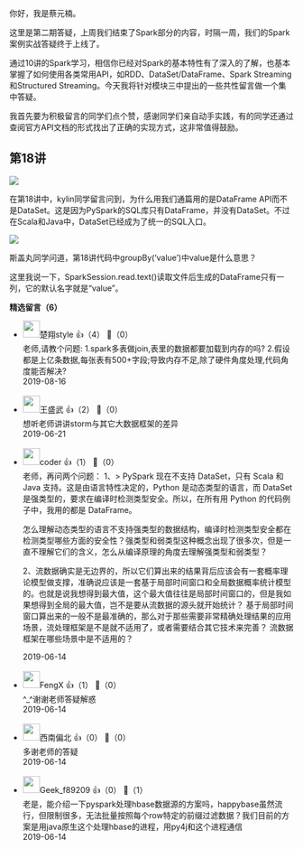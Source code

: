 你好，我是蔡元楠。

这里是第二期答疑，上周我们结束了Spark部分的内容，时隔一周，我们的Spark案例实战答疑终于上线了。

通过10讲的Spark学习，相信你已经对Spark的基本特性有了深入的了解，也基本掌握了如何使用各类常用API，如RDD、DataSet/DataFrame、Spark Streaming和Structured Streaming。今天我将针对模块三中提出的一些共性留言做一个集中答疑。

我首先要为积极留言的同学们点个赞，感谢同学们亲自动手实践，有的同学还通过查阅官方API文档的形式找出了正确的实现方式，这非常值得鼓励。

## 第18讲

![](https://static001.geekbang.org/resource/image/87/81/871a0e71b4bc152a33bc4429b1ce1881.jpg?wh=1125%2A1228)

在第18讲中，kylin同学留言问到，为什么用我们通篇用的是DataFrame API而不是DataSet。这是因为PySpark的SQL库只有DataFrame，并没有DataSet。不过在Scala和Java中，DataSet已经成为了统一的SQL入口。

![](https://static001.geekbang.org/resource/image/f0/2d/f02f83eb7122e419a80467465d7f4f2d.jpg?wh=1125%2A1144)

斯盖丸同学问道，第18讲代码中groupBy(‘value’)中value是什么意思？

这里我说一下，SparkSession.read.text()读取文件后生成的DataFrame只有一列，它的默认名字就是“value”。
<div><strong>精选留言（6）</strong></div><ul>
<li><img src="https://static001.geekbang.org/account/avatar/00/11/ed/3e/c1725237.jpg" width="30px"><span>楚翔style</span> 👍（4） 💬（0）<div>老师,请教个问题:
1.spark多表做join,表里的数据都要加载到内存的吗?
2.假设都是上亿条数据,每张表有500+字段;导致内存不足,除了硬件角度处理,代码角度能否解决?</div>2019-08-16</li><br/><li><img src="https://static001.geekbang.org/account/avatar/00/12/0b/34/f41d73a4.jpg" width="30px"><span>王盛武</span> 👍（2） 💬（0）<div>想听老师讲讲storm与其它大数据框架的差异</div>2019-06-21</li><br/><li><img src="https://static001.geekbang.org/account/avatar/00/15/5b/79/d55044ac.jpg" width="30px"><span>coder</span> 👍（1） 💬（0）<div>老师，再问两个问题：
1、&gt; PySpark 现在不支持 DataSet，只有 Scala 和 Java 支持。这是由语言特性决定的，Python 是动态类型的语言，而 DataSet 是强类型的，要求在编译时检测类型安全。所以，在所有用 Python 的代码例子中，我用的都是 DataFrame。

怎么理解动态类型的语言不支持强类型的数据结构，编译时检测类型安全都在检测类型哪些方面的安全性？强类型和弱类型这种概念出现了很多次，但是一直不理解它们的含义，怎么从编译原理的角度去理解强类型和弱类型？

2、流数据确实是无边界的，所以它们算出来的结果背后应该会有一套概率理论模型做支撑，准确说应该是一套基于局部时间窗口和全局数据概率统计模型的。也就是说我想得到最大值，这个最大值往往是局部时间窗口的，但是我如果想得到全局的最大值，岂不是要从流数据的源头就开始统计？
基于局部时间窗口算出来的一般不是最准确的，那么对于那些需要非常精确处理结果的应用场景，流处理框架是不是就不适用了，或者需要结合其它技术来完善？
流数据框架在哪些场景中是不适用的？</div>2019-06-14</li><br/><li><img src="https://static001.geekbang.org/account/avatar/00/14/a5/51/7773d421.jpg" width="30px"><span>FengX</span> 👍（1） 💬（0）<div>^_^谢谢老师答疑解惑</div>2019-06-14</li><br/><li><img src="https://static001.geekbang.org/account/avatar/00/10/37/d0/26975fba.jpg" width="30px"><span>西南偏北</span> 👍（0） 💬（0）<div>多谢老师的答疑</div>2019-06-14</li><br/><li><img src="https://wx.qlogo.cn/mmopen/vi_32/HGP7ltMMgX6RtZa1SEe9epzjtiaiaDN9pkjdrPy9LwvBTH8I0VELzEqEUMib3CgWuZPvMJ3MOB7KedVkXvpCGgILQ/132" width="30px"><span>Geek_f89209</span> 👍（0） 💬（1）<div>老是，能介绍一下pyspark处理hbase数据源的方案吗，happybase虽然流行，但限制很多，无法批量按照每个row特定的前缀过滤数据？我们目前的方案是用java原生这个处理hbase的进程，用py4j和这个进程通信</div>2019-06-14</li><br/>
</ul>